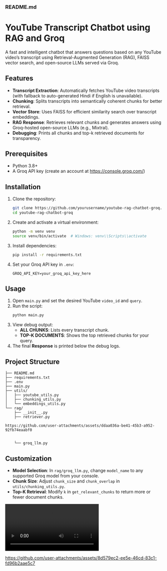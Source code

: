 ﻿<!-- # Youtube-Rag-Chatbot-Groq -->
### README.md
# YouTube Transcript Chatbot using RAG and Groq

A fast and intelligent chatbot that answers questions based on any YouTube video’s transcript using Retrieval-Augmented Generation (RAG), FAISS vector search, and open-source LLMs served via Groq.

## Features
- **Transcript Extraction**: Automatically fetches YouTube video transcripts (with fallback to auto-generated Hindi if English is unavailable).
- **Chunking**: Splits transcripts into semantically coherent chunks for better retrieval.
- **Vector Store**: Uses FAISS for efficient similarity search over transcript embeddings.
- **RAG Response**: Retrieves relevant chunks and generates answers using Groq-hosted open-source LLMs (e.g., Mixtral).
- **Debugging**: Prints all chunks and top-k retrieved documents for transparency.

## Prerequisites
- Python 3.8+
- A Groq API key (create an account at https://console.groq.com/)

## Installation

1. Clone the repository:
   ```bash
   git clone https://github.com/yourusername/youtube-rag-chatbot-groq.git
   cd youtube-rag-chatbot-groq
   ```
2. Create and activate a virtual environment:
   ```bash
   python -m venv venv
   source venv/bin/activate  # Windows: venv\\Scripts\\activate
   ```
3. Install dependencies:
   ```bash
   pip install -r requirements.txt
   ```
4. Set your Groq API key in `.env`:
   ```dotenv
   GROQ_API_KEY=your_groq_api_key_here
   ```

## Usage

1. Open `main.py` and set the desired YouTube `video_id` and `query`.
2. Run the script:
   ```bash
   python main.py
   ```
3. View debug output:
   - **ALL CHUNKS**: Lists every transcript chunk.
   - **TOP-K DOCUMENTS**: Shows the top retrieved chunks for your query.
4. The final **Response** is printed below the debug logs.

## Project Structure
```
├── README.md
├── requirements.txt
├── .env
├── main.py
├── utils/
│   ├── youtube_utils.py
│   ├── chunking_utils.py
│   └── embeddings_utils.py
└── rag/
    ├── __init__.py
    ├── retriever.py

https://github.com/user-attachments/assets/ddaa036a-be41-45b3-a952-92fb74eaabf0


    └── groq_llm.py
```

## Customization
- **Model Selection**: In `rag/groq_llm.py`, change `model_name` to any supported Groq model from your console.
- **Chunk Size**: Adjust `chunk_size` and `chunk_overlap` in `utils/chunking_utils.py`.
- **Top-K Retrieval**: Modify `k` in `get_relevant_chunks` to return more or fewer document chunks.

<video controls src="Youtube chatbot.mp4" title="Title"></video>



https://github.com/user-attachments/assets/8d579ec2-ee5e-46cd-83c1-fd96b2aae5c7


